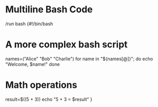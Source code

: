 # Multiline Bash Code

/run bash {#!/bin/bash
# A more complex bash script
names=("Alice" "Bob" "Charlie")
for name in "${names[@]}"; do
  echo "Welcome, $name!"
done

# Math operations
result=$((5 + 3))
echo "5 + 3 = $result"
}